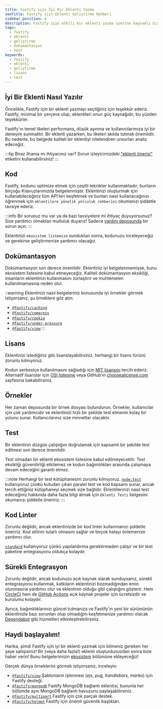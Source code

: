```yaml
---
title: Fastify için İyi Bir Eklenti Yazma
seoTitle: Fastify için Eklenti Geliştirme Rehberi
sidebar_position: 4
description: Fastify için etkili bir eklenti yazma üzerine kapsamlı bir rehber. Eklenti geliştirme süreçleri, kodlama önerileri ve lisanslama bilgileri sunmaktadır.
tags: 
  - fastify
  - eklenti
  - geliştirme
  - dokümantasyon
  - test
keywords: 
  - fastify
  - eklenti
  - geliştirme
  - lisans
  - test
---
```



## İyi Bir Eklenti Nasıl Yazılır
Öncelikle, Fastify için bir eklenti yazmayı seçtiğiniz için teşekkür ederiz. Fastify, minimal bir çerçeve olup, eklentileri onun güç kaynağıdır, bu yüzden teşekkürler.

Fastify'ın temel ilkeleri performans, düşük aşınma ve kullanıcılarımıza iyi bir deneyim sunmaktır. Bir eklenti yazarken, bu ilkeleri akılda tutmak önemlidir. Bu nedenle, bu belgede kaliteli bir eklentiyi nitelendiren unsurları analiz edeceğiz.

:::tip
Biraz ilhama mı ihtiyacınız var? Sorun izleyicimizdeki ["eklenti önerisi"](https://github.com/fastify/fastify/issues?q=is%3Aissue+is%3Aopen+label%3A%22plugin+suggestion%22) etiketini kullanabilirsiniz!
:::

## Kod
Fastify, kodunu optimize etmek için çeşitli teknikler kullanmaktadır; bunların birçoğu Kılavuzlarımızda belgelenmiştir. Eklentinizi oluşturmak için kullanabileceğiniz tüm API'leri keşfetmek ve bunları nasıl kullanacağınızı öğrenmek için `eklentilere yönelik yolculuk rehberini` okumanızı şiddetle tavsiye ederiz.

:::info
Bir sorunuz mu var ya da bazı tavsiyelere mi ihtiyaç duyuyorsunuz? Size yardımcı olmaktan mutluluk duyarız! Sadece [yardım deposunda](https://github.com/fastify/help) bir sorun açın.
:::

Eklentinizi `ekosistem listemize` sunduktan sonra, kodunuzu inceleyeceğiz ve gerekirse geliştirmenize yardımcı olacağız.

## Dokümantasyon
Dokümantasyon son derece önemlidir. Eklentiniz iyi belgelenmemişse, bunu ekosistem listesine kabul etmeyeceğiz. Kaliteli dokümantasyon eksikliği, insanların eklentinizi kullanmasını zorlaştırır ve muhtemelen kullanılmamasına neden olur.

::warning
Eklentinizi nasıl belgeleriniz konusunda iyi örnekler görmek istiyorsanız, şu örneklere göz atın:
- [`@fastify/caching`](https://github.com/fastify/fastify-caching)
- [`@fastify/compress`](https://github.com/fastify/fastify-compress)
- [`@fastify/cookie`](https://github.com/fastify/fastify-cookie)
- [`@fastify/under-pressure`](https://github.com/fastify/under-pressure)
- [`@fastify/view`](https://github.com/fastify/point-of-view)
:::

## Lisans
Eklentinizi istediğiniz gibi lisanslayabilirsiniz, herhangi bir lisans türünü zorunlu kılmıyoruz.

Kodun serbestçe kullanılmasını sağladığı için [MIT lisansını](https://choosealicense.com/licenses/mit/) tercih ederiz. Alternatif lisanslar için [OSI listesine](https://opensource.org/licenses) veya GitHub'ın [choosealicense.com](https://choosealicense.com/) sayfasına bakabilirsiniz.

## Örnekler
Her zaman deposunda bir örnek dosyası bulundurun. Örnekler, kullanıcılar için çok yardımcıdır ve eklentinizi hızlı bir şekilde test etmenin kolay bir yolunu sunar. Kullanıcılarınız size minnettar olacaktır.

## Test
Bir eklentinin düzgün çalıştığını doğrulamak için kapsamlı bir şekilde test edilmesi son derece önemlidir.

Test olmadan bir eklenti ekosistem listesine kabul edilmeyecektir. Test eksikliği güvenilirliği etkilemez ve kodun bağımlılıkları arasında çalışmaya devam edeceğini garanti etmez.

:::note
Herhangi bir test kütüphanesini zorunlu kılmıyoruz. [`node:test`](https://nodejs.org/api/test.html) kullanıyoruz çünkü kutudan çıkan paralel test ve kod kapsamı sunar, ancak tercih ettiğiniz kütüphaneyi seçmek size bağlıdır.
Eklentilerinizi nasıl test edeceğiniz hakkında daha fazla bilgi almak için `Eklenti Testi` belgesini okumanızı şiddetle öneririz.
:::

## Kod Linter
Zorunlu değildir, ancak eklentinizde bir kod linter kullanmanızı şiddetle öneririz. Kod stilinin tutarlı olmasını sağlar ve birçok hatayı önlemenize yardımcı olur.

[`standard`](https://standardjs.com/) kullanıyoruz çünkü yapılandırma gerektirmeden çalışır ve bir test paketine entegrasyonu oldukça kolaydır.

## Sürekli Entegrasyon
Zorunlu değildir, ancak kodunuzu açık kaynak olarak sunduysanız, sürekli entegrasyonu kullanmak, katkıların eklentinizi bozmadığından emin olunmasına yardımcı olur ve eklentinin olduğu gibi çalıştığını gösterir. Hem [CircleCI](https://circleci.com/) hem de [GitHub Actions](https://github.com/features/actions) açık kaynak projeler için ücretsizdir ve kurulumu kolaydır.

Ayrıca, bağımlılıklarınızı güncel tutmanıza ve Fastify'ın yeni bir sürümünün eklentinizle bazı sorunları olup olmadığını keşfetmenize yardımcı olacak [Dependabot](https://github.com/dependabot) gibi hizmetleri etkinleştirebilirsiniz.

## Haydi başlayalım!
Harika, şimdi Fastify için iyi bir eklenti yazmak için bilmeniz gereken her şeye sahipsiniz! Bir (veya daha fazla!) eklenti oluşturdunuzdan sonra bize haber verin! Bunu belgelerimizin [ekosistem](https://github.com/fastify/fastify#ecosystem) bölümüne ekleyeceğiz!

Gerçek dünya örneklerini görmek istiyorsanız, inceleyin:
- [`@fastify/view`](https://github.com/fastify/point-of-view) Şablonların işlenmesi (*ejs, pug, handlebars, marko*) için Fastify desteği.
- [`@fastify/mongodb`](https://github.com/fastify/fastify-mongodb) Fastify MongoDB bağlantı eklentisi, bununla her bölümde aynı MongoDB bağlantı havuzunu paylaşabilirsiniz.
- [`@fastify/multipart`](https://github.com/fastify/fastify-multipart) Fastify için çok parçalı destek.
- [`@fastify/helmet`](https://github.com/fastify/fastify-helmet) Fastify için önemli güvenlik başlıkları.